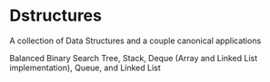 # Dstructures
A collection of Data Structures and a couple canonical applications 

Balanced Binary Search Tree, Stack, Deque (Array and Linked List implementation), Queue, and Linked List

